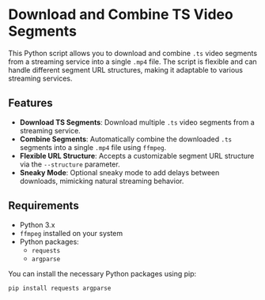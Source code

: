 # Download and Combine TS Video Segments

This Python script allows you to download and combine `.ts` video segments from a streaming service into a single `.mp4` file. The script is flexible and can handle different segment URL structures, making it adaptable to various streaming services.

## Features

- **Download TS Segments**: Download multiple `.ts` video segments from a streaming service.
- **Combine Segments**: Automatically combine the downloaded `.ts` segments into a single `.mp4` file using `ffmpeg`.
- **Flexible URL Structure**: Accepts a customizable segment URL structure via the `--structure` parameter.
- **Sneaky Mode**: Optional sneaky mode to add delays between downloads, mimicking natural streaming behavior.

## Requirements

- Python 3.x
- `ffmpeg` installed on your system
- Python packages:
  - `requests`
  - `argparse`

You can install the necessary Python packages using pip:

```bash
pip install requests argparse
